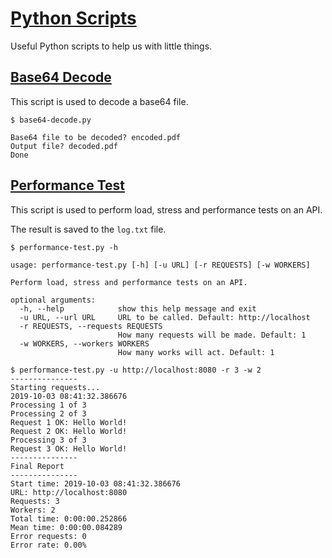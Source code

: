 # [Python Scripts](https://github.com/jonatascbarroso/python-scripts/)

Useful Python scripts to help us with little things.

## [Base64 Decode](https://github.com/jonatascbarroso/python-scripts/tree/master/base64-decode)

This script is used to decode a base64 file.

```
$ base64-decode.py

Base64 file to be decoded? encoded.pdf
Output file? decoded.pdf
Done
```

## [Performance Test](https://github.com/jonatascbarroso/python-scripts/tree/master/performance-test)

This script is used to perform load, stress and performance tests on an API.

The result is saved to the `log.txt` file.

```
$ performance-test.py -h

usage: performance-test.py [-h] [-u URL] [-r REQUESTS] [-w WORKERS]

Perform load, stress and performance tests on an API.

optional arguments:
  -h, --help            show this help message and exit
  -u URL, --url URL     URL to be called. Default: http://localhost
  -r REQUESTS, --requests REQUESTS
                        How many requests will be made. Default: 1
  -w WORKERS, --workers WORKERS
                        How many works will act. Default: 1
```

```
$ performance-test.py -u http://localhost:8080 -r 3 -w 2
---------------
Starting requests...
2019-10-03 08:41:32.386676
Processing 1 of 3
Processing 2 of 3
Request 1 OK: Hello World!
Request 2 OK: Hello World!
Processing 3 of 3
Request 3 OK: Hello World!
---------------
Final Report
---------------
Start time: 2019-10-03 08:41:32.386676
URL: http://localhost:8080
Requests: 3
Workers: 2
Total time: 0:00:00.252866
Mean time: 0:00:00.084289
Error requests: 0
Error rate: 0.00%
```